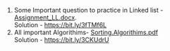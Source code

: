 1. Some Important question to practice in Linked list - [Assignment_LL.docx](https://github.com/Nipuntank/DSA-Cpp-/files/9722226/Assignment_LL.docx).<br/>
  Solution - https://bit.ly/3fTMf6L <br/>
2. All important Algorithims- [Sorting.Algorithims.pdf](https://github.com/Nipuntank/DSA-Cpp-/files/9740366/Sorting.Algorithims.pdf)<br/>
  Solution - https://bit.ly/3CKUdrU
